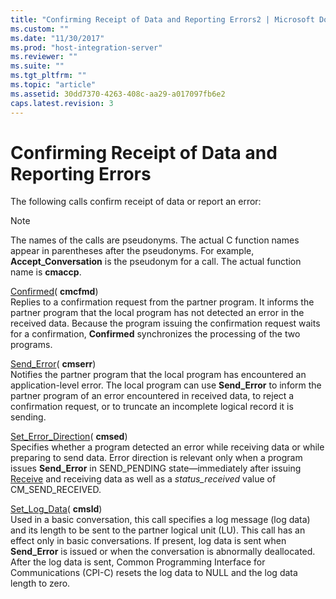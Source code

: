 ```yaml
---
title: "Confirming Receipt of Data and Reporting Errors2 | Microsoft Docs"
ms.custom: ""
ms.date: "11/30/2017"
ms.prod: "host-integration-server"
ms.reviewer: ""
ms.suite: ""
ms.tgt_pltfrm: ""
ms.topic: "article"
ms.assetid: 30dd7370-4263-408c-aa29-a017097fb6e2
caps.latest.revision: 3
---
```

# Confirming Receipt of Data and Reporting Errors
The following calls confirm receipt of data or report an error:  
  
> [!NOTE]
>  The names of the calls are pseudonyms. The actual C function names appear in parentheses after the pseudonyms. For example, **Accept_Conversation** is the pseudonym for a call. The actual function name is **cmaccp**.  
  
 [Confirmed](../HIS2010/confirmed-cpi-c-1.md)( **cmcfmd**)  
 Replies to a confirmation request from the partner program. It informs the partner program that the local program has not detected an error in the received data. Because the program issuing the confirmation request waits for a confirmation, **Confirmed** synchronizes the processing of the two programs.  
  
 [Send_Error](../HIS2010/send-error-cpi-c-1.md)( **cmserr**)  
 Notifies the partner program that the local program has encountered an application-level error. The local program can use **Send_Error** to inform the partner program of an error encountered in received data, to reject a confirmation request, or to truncate an incomplete logical record it is sending.  
  
 [Set_Error_Direction](../HIS2010/set-error-direction-cpi-c-2.md)( **cmsed**)  
 Specifies whether a program detected an error while receiving data or while preparing to send data. Error direction is relevant only when a program issues **Send_Error** in SEND_PENDING state—immediately after issuing [Receive](../HIS2010/receive-cpi-c-1.md) and receiving data as well as a *status_received* value of CM_SEND_RECEIVED.  
  
 [Set_Log_Data](../HIS2010/set-log-data-cpi-c-1.md)( **cmsld**)  
 Used in a basic conversation, this call specifies a log message (log data) and its length to be sent to the partner logical unit (LU). This call has an effect only in basic conversations. If present, log data is sent when **Send_Error** is issued or when the conversation is abnormally deallocated. After the log data is sent, Common Programming Interface for Communications (CPI-C) resets the log data to NULL and the log data length to zero.